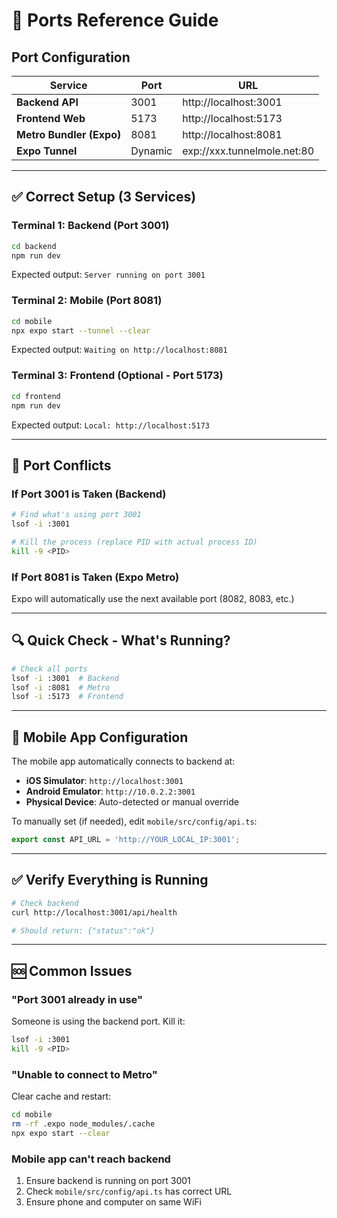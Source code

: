 # 📡 Ports Reference Guide

## Port Configuration

| Service | Port | URL |
|---------|------|-----|
| **Backend API** | 3001 | http://localhost:3001 |
| **Frontend Web** | 5173 | http://localhost:5173 |
| **Metro Bundler (Expo)** | 8081 | http://localhost:8081 |
| **Expo Tunnel** | Dynamic | exp://xxx.tunnelmole.net:80 |

---

## ✅ Correct Setup (3 Services)

### Terminal 1: Backend (Port 3001)
```bash
cd backend
npm run dev
```
Expected output: `Server running on port 3001`

### Terminal 2: Mobile (Port 8081)
```bash
cd mobile
npx expo start --tunnel --clear
```
Expected output: `Waiting on http://localhost:8081`

### Terminal 3: Frontend (Optional - Port 5173)
```bash
cd frontend
npm run dev
```
Expected output: `Local: http://localhost:5173`

---

## 🔧 Port Conflicts

### If Port 3001 is Taken (Backend)
```bash
# Find what's using port 3001
lsof -i :3001

# Kill the process (replace PID with actual process ID)
kill -9 <PID>
```

### If Port 8081 is Taken (Expo Metro)
Expo will automatically use the next available port (8082, 8083, etc.)

---

## 🔍 Quick Check - What's Running?

```bash
# Check all ports
lsof -i :3001  # Backend
lsof -i :8081  # Metro
lsof -i :5173  # Frontend
```

---

## 📱 Mobile App Configuration

The mobile app automatically connects to backend at:
- **iOS Simulator**: `http://localhost:3001`
- **Android Emulator**: `http://10.0.2.2:3001`
- **Physical Device**: Auto-detected or manual override

To manually set (if needed), edit `mobile/src/config/api.ts`:
```typescript
export const API_URL = 'http://YOUR_LOCAL_IP:3001';
```

---

## ✅ Verify Everything is Running

```bash
# Check backend
curl http://localhost:3001/api/health

# Should return: {"status":"ok"}
```

---

## 🆘 Common Issues

### "Port 3001 already in use"
Someone is using the backend port. Kill it:
```bash
lsof -i :3001
kill -9 <PID>
```

### "Unable to connect to Metro"
Clear cache and restart:
```bash
cd mobile
rm -rf .expo node_modules/.cache
npx expo start --clear
```

### Mobile app can't reach backend
1. Ensure backend is running on port 3001
2. Check `mobile/src/config/api.ts` has correct URL
3. Ensure phone and computer on same WiFi


